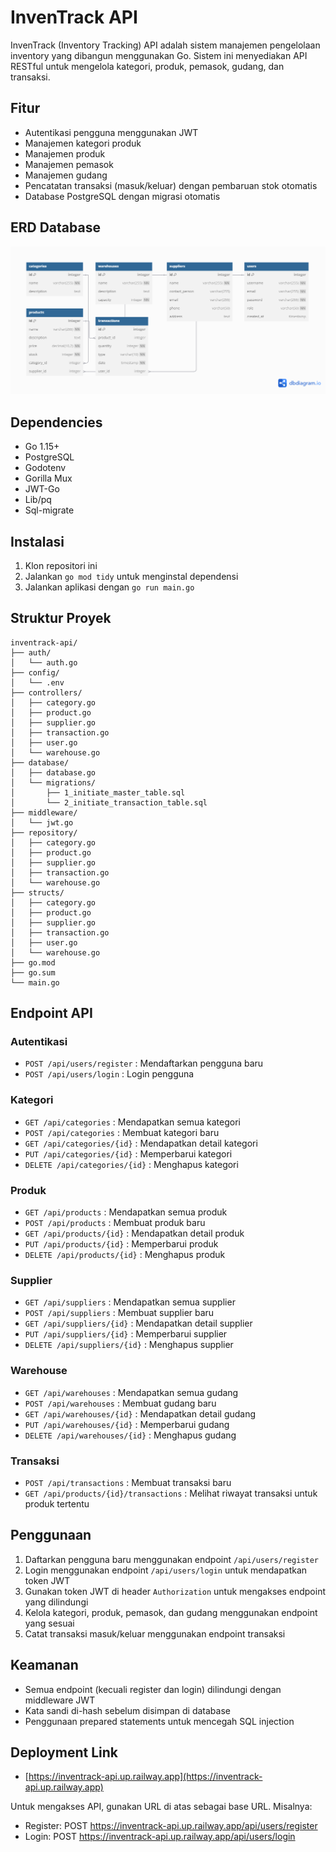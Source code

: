 # InvenTrack API

InvenTrack (Inventory Tracking) API adalah sistem manajemen pengelolaan inventory yang dibangun menggunakan Go. Sistem ini menyediakan API RESTful untuk mengelola kategori, produk, pemasok, gudang, dan transaksi.

## Fitur

- Autentikasi pengguna menggunakan JWT
- Manajemen kategori produk
- Manajemen produk
- Manajemen pemasok
- Manajemen gudang
- Pencatatan transaksi (masuk/keluar) dengan pembaruan stok otomatis
- Database PostgreSQL dengan migrasi otomatis

## ERD Database
![alt text](https://github.com/okkyPratama/inventrack-api/blob/main/inventrack.png?raw=true)

## Dependencies

- Go 1.15+
- PostgreSQL
- Godotenv
- Gorilla Mux
- JWT-Go
- Lib/pq
- Sql-migrate

## Instalasi

1. Klon repositori ini
2. Jalankan `go mod tidy` untuk menginstal dependensi
3. Jalankan aplikasi dengan `go run main.go`

## Struktur Proyek

```
inventrack-api/
├── auth/
│   └── auth.go
├── config/
│   └── .env
├── controllers/
│   ├── category.go
│   ├── product.go
│   ├── supplier.go
│   ├── transaction.go
│   ├── user.go
│   └── warehouse.go
├── database/
│   ├── database.go
│   └── migrations/
│       ├── 1_initiate_master_table.sql
│       └── 2_initiate_transaction_table.sql
├── middleware/
│   └── jwt.go
├── repository/
│   ├── category.go
│   ├── product.go
│   ├── supplier.go
│   ├── transaction.go
│   └── warehouse.go
├── structs/
│   ├── category.go
│   ├── product.go
│   ├── supplier.go
│   ├── transaction.go
│   ├── user.go
│   └── warehouse.go
├── go.mod
├── go.sum
└── main.go
```

## Endpoint API

### Autentikasi

- `POST /api/users/register` : Mendaftarkan pengguna baru
- `POST /api/users/login` : Login pengguna

### Kategori

- `GET /api/categories` : Mendapatkan semua kategori
- `POST /api/categories` : Membuat kategori baru
- `GET /api/categories/{id}` : Mendapatkan detail kategori
- `PUT /api/categories/{id}` : Memperbarui kategori
- `DELETE /api/categories/{id}` : Menghapus kategori

### Produk

- `GET /api/products` : Mendapatkan semua produk
- `POST /api/products` : Membuat produk baru
- `GET /api/products/{id}` : Mendapatkan detail produk
- `PUT /api/products/{id}` : Memperbarui produk
- `DELETE /api/products/{id}` : Menghapus produk

### Supplier

- `GET /api/suppliers` : Mendapatkan semua supplier
- `POST /api/suppliers` : Membuat supplier baru
- `GET /api/suppliers/{id}` : Mendapatkan detail supplier
- `PUT /api/suppliers/{id}` : Memperbarui supplier
- `DELETE /api/suppliers/{id}` : Menghapus supplier

### Warehouse

- `GET /api/warehouses` : Mendapatkan semua gudang
- `POST /api/warehouses` : Membuat gudang baru
- `GET /api/warehouses/{id}` : Mendapatkan detail gudang
- `PUT /api/warehouses/{id}` : Memperbarui gudang
- `DELETE /api/warehouses/{id}` : Menghapus gudang

### Transaksi

- `POST /api/transactions` : Membuat transaksi baru
- `GET /api/products/{id}/transactions` : Melihat riwayat transaksi untuk produk tertentu

## Penggunaan

1. Daftarkan pengguna baru menggunakan endpoint `/api/users/register`
2. Login menggunakan endpoint `/api/users/login` untuk mendapatkan token JWT
3. Gunakan token JWT di header `Authorization` untuk mengakses endpoint yang dilindungi
4. Kelola kategori, produk, pemasok, dan gudang menggunakan endpoint yang sesuai
5. Catat transaksi masuk/keluar menggunakan endpoint transaksi

## Keamanan

- Semua endpoint (kecuali register dan login) dilindungi dengan middleware JWT
- Kata sandi di-hash sebelum disimpan di database
- Penggunaan prepared statements untuk mencegah SQL injection

## Deployment Link
- [https://inventrack-api.up.railway.app](https://inventrack-api.up.railway.app)

Untuk mengakses API, gunakan URL di atas sebagai base URL. Misalnya:
- Register: POST https://inventrack-api.up.railway.app/api/users/register
- Login: POST https://inventrack-api.up.railway.app/api/users/login

